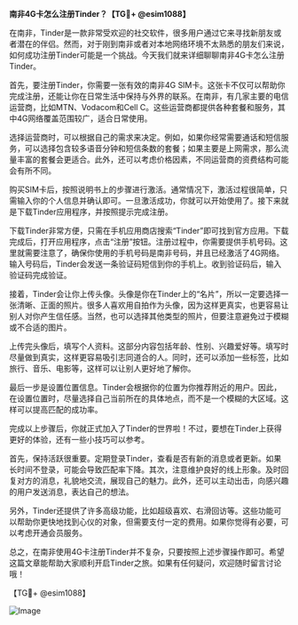 **南非4G卡怎么注册Tinder？【TG💪+ @esim1088】**

在南非，Tinder是一款非常受欢迎的社交软件，很多用户通过它来寻找新朋友或者潜在的伴侣。然而，对于刚到南非或者对本地网络环境不太熟悉的朋友们来说，如何成功注册Tinder可能是一个挑战。今天我们就来详细聊聊南非4G卡怎么注册Tinder。

首先，要注册Tinder，你需要一张有效的南非4G SIM卡。这张卡不仅可以帮助你完成注册，还能让你在日常生活中保持与外界的联系。在南非，有几家主要的电信运营商，比如MTN、Vodacom和Cell C。这些运营商都提供各种套餐和服务，其中4G网络覆盖范围较广，适合日常使用。

选择运营商时，可以根据自己的需求来决定。例如，如果你经常需要通话和短信服务，可以选择包含较多语音分钟和短信条数的套餐；如果主要是上网需求，那么流量丰富的套餐会更适合。此外，还可以考虑价格因素，不同运营商的资费结构可能会有所不同。

购买SIM卡后，按照说明书上的步骤进行激活。通常情况下，激活过程很简单，只需输入你的个人信息并确认即可。一旦激活成功，你就可以开始使用了。接下来就是下载Tinder应用程序，并按照提示完成注册。

下载Tinder非常方便，只需在手机应用商店搜索“Tinder”即可找到官方应用。下载完成后，打开应用程序，点击“注册”按钮。注册过程中，你需要提供手机号码。这里就需要注意了，确保你使用的手机号码是南非号码，并且已经激活了4G网络。输入号码后，Tinder会发送一条验证码短信到你的手机上。收到验证码后，输入验证码完成验证。

接着，Tinder会让你上传头像。头像是你在Tinder上的“名片”，所以一定要选择一张清晰、正面的照片。很多人喜欢用自拍作为头像，因为这样更真实，也更容易让别人对你产生信任感。当然，也可以选择其他类型的照片，但要注意避免过于模糊或不合适的图片。

上传完头像后，填写个人资料。这部分内容包括年龄、性别、兴趣爱好等。填写时尽量做到真实，这样更容易吸引志同道合的人。同时，还可以添加一些标签，比如旅行、音乐、电影等，这样可以让别人更好地了解你。

最后一步是设置位置信息。Tinder会根据你的位置为你推荐附近的用户。因此，在设置位置时，尽量选择自己当前所在的具体地点，而不是一个模糊的大区域。这样可以提高匹配的成功率。

完成以上步骤后，你就正式加入了Tinder的世界啦！不过，要想在Tinder上获得更好的体验，还有一些小技巧可以参考。

首先，保持活跃很重要。定期登录Tinder，查看是否有新的消息或者更新。如果长时间不登录，可能会导致匹配率下降。其次，注意维护良好的线上形象。及时回复对方的消息，礼貌地交流，展现自己的魅力。此外，还可以主动出击，向感兴趣的用户发送消息，表达自己的想法。

另外，Tinder还提供了许多高级功能，比如超级喜欢、右滑回访等。这些功能可以帮助你更快地找到心仪的对象，但需要支付一定的费用。如果你觉得有必要，可以考虑开通会员服务。

总之，在南非使用4G卡注册Tinder并不复杂，只要按照上述步骤操作即可。希望这篇文章能帮助大家顺利开启Tinder之旅。如果有任何疑问，欢迎随时留言讨论哦！

【TG💪+ @esim1088】 

![Image](https://i.postimg.cc/4NQfJmqS/Snipaste-2025-05-13-00-14-12.png)